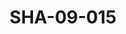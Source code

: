 ---
pid: SHA-09-015
title: SHA-09-015
language: ar
original_label: 
rights: شرحبيل احمد
location_of_original: شرحبيل احمد
photographer_or_studio: 
scanned_from: photograph 7.4 by 10.4
_date: '1964'
location: ملكال
description: السجناء راقصين
additional_notes: 
permission_display: 'yes'
on_server: 'yes'
on_website: 'yes'
permalink: /photopages/ar/SHA-09-015.html
layout: photo-page
---